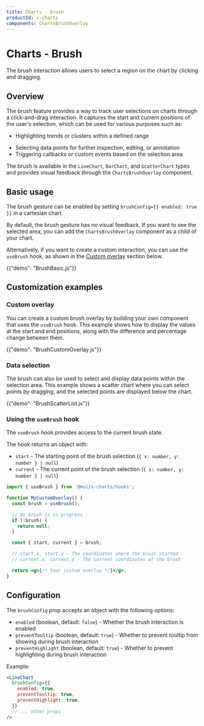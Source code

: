 ```yaml
---
title: Charts - Brush
productId: x-charts
components: ChartsBrushOverlay
---
```


# Charts - Brush

<p class="description">The brush interaction allows users to select a region on the chart by clicking and dragging.</p>

## Overview

The brush feature provides a way to track user selections on charts through a click-and-drag interaction.
It captures the start and current positions of the user's selection, which can be used for various purposes such as:

- Highlighting trends or clusters within a defined range
<!-- - Zooming in on a selected region to focus on specific data points   -->
- Selecting data points for further inspection, editing, or annotation
- Triggering callbacks or custom events based on the selection area

The brush is available in the `LineChart`, `BarChart`, and `ScatterChart` types and provides visual feedback through the `ChartsBrushOverlay` component.

## Basic usage

The brush gesture can be enabled by setting `brushConfig={{ enabled: true }}` in a cartesian chart.

By default, the brush gesture has no visual feedback. If you want to see the selected area, you can add the `ChartsBrushOverlay` component as a child of your chart.

Alternatively, if you want to create a custom interaction, you can use the `useBrush` hook, as shown in the [Custom overlay](#custom-overlay) section below.

{{"demo": "BrushBasic.js"}}

## Customization examples

### Custom overlay

You can create a custom brush overlay by building your own component that uses the `useBrush` hook.
This example shows how to display the values at the start and end positions, along with the difference and percentage change between them.

{{"demo": "BrushCustomOverlay.js"}}

### Data selection

The brush can also be used to select and display data points within the selection area.
This example shows a scatter chart where you can select points by dragging, and the selected points are displayed below the chart.

{{"demo": "BrushScatterList.js"}}

### Using the `useBrush` hook

The `useBrush` hook provides access to the current brush state.

The hook returns an object with:

- `start` - The starting point of the brush selection (`{ x: number, y: number } | null`)
- `current` - The current point of the brush selection (`{ x: number, y: number } | null`)

```jsx
import { useBrush } from '@mui/x-charts/hooks';

function MyCustomOverlay() {
  const brush = useBrush();

  // No brush is in progress
  if (!brush) {
    return null;
  }

  const { start, current } = brush;

  // start.x, start.y - The coordinates where the brush started
  // current.x, current.y - The current coordinates of the brush

  return <g>{/* Your custom overlay */}</g>;
}
```

## Configuration

The `brushConfig` prop accepts an object with the following options:

- `enabled` (boolean, default: `false`) - Whether the brush interaction is enabled
- `preventTooltip` (boolean, default: `true`) - Whether to prevent tooltip from showing during brush interaction
- `preventHighlight` (boolean, default: `true`) - Whether to prevent highlighting during brush interaction

Example:

```jsx
<LineChart
  brushConfig={{
    enabled: true,
    preventTooltip: true,
    preventHighlight: true,
  }}
  // ... other props
/>
```

<!-- ## Integration with Zoom

In Pro charts (`LineChartPro`, `BarChartPro`, `ScatterChartPro`), the brush can be used as a zoom interaction.
See the [Zoom and Pan documentation](/x/react-charts/zoom-and-pan/) for more details on using brush for zooming. -->
